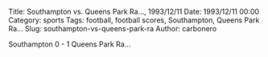 Title: Southampton vs. Queens Park Ra…, 1993/12/11
Date: 1993/12/11 00:00
Category: sports
Tags: football, football scores, Southampton, Queens Park Ra…
Slug: southampton-vs-queens-park-ra
Author: carbonero


Southampton 0 - 1 Queens Park Ra…
